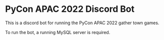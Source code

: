 # PyCon APAC 2022 Discord Bot

This is a discord bot for running the PyCon APAC 2022 gather town games.

To run the bot, a running MySQL server is required.
